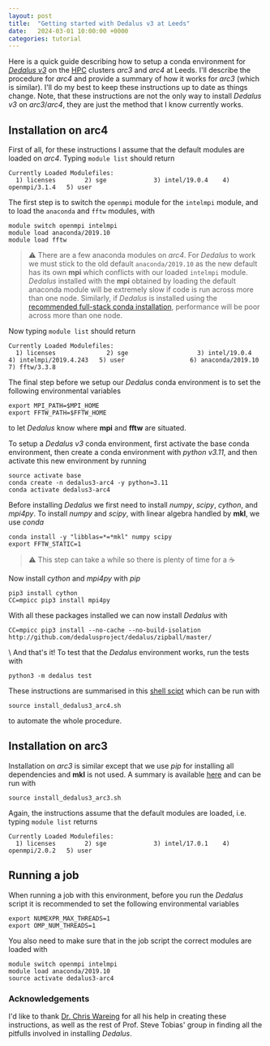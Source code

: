 ```yaml
---
layout: post
title:  "Getting started with Dedalus v3 at Leeds"
date:   2024-03-01 10:00:00 +0000
categories: tutorial
---
```


Here is a quick guide describing how to setup a conda environment for [*Dedalus v3*](https://dedalus-project.readthedocs.io/en/latest/) on the [HPC](https://arcdocs.leeds.ac.uk/welcome.html) clusters *arc3* and *arc4* at Leeds. I'll describe the procedure for *arc4* and provide a summary of how it works for *arc3* (which is similar). I'll do my best to keep these instructions up to date as things change. Note, that these instructions are not the only way to install *Dedalus v3* on *arc3*/*arc4*, they are just the method that I know currently works.

## Installation on arc4

First of all, for these instructions I assume that the default modules are loaded on *arc4*. Typing `module list` should return
```
Currently Loaded Modulefiles:
  1) licenses        2) sge             3) intel/19.0.4    4) openmpi/3.1.4   5) user
```
The first step is to switch the `openmpi` module for the `intelmpi` module, and to load the `anaconda` and `fftw` modules, with 
```
module switch openmpi intelmpi
module load anaconda/2019.10
module load fftw
```

> :warning: There are a few anaconda modules on *arc4*. For *Dedalus* to work we must stick to the old default `anaconda/2019.10` as the new default has its own **mpi** which conflicts with our loaded `intelmpi` module. *Dedalus* installed with the **mpi** obtained by loading the default anaconda module will be extremely slow if code is run across more than one node. Similarly, if *Dedalus* is installed using the [recommended full-stack conda installation](https://dedalus-project.readthedocs.io/en/latest/pages/installation.html#installing-the-dedalus-package), performance will be poor across more than one node.

Now typing `module list` should return
```
Currently Loaded Modulefiles:
  1) licenses              2) sge                   3) intel/19.0.4          4) intelmpi/2019.4.243   5) user                  6) anaconda/2019.10      7) fftw/3.3.8
```
The final step before we setup our *Dedalus* conda environment is to set the following environmental variables
```
export MPI_PATH=$MPI_HOME
export FFTW_PATH=$FFTW_HOME
```
to let *Dedalus* know where **mpi** and **fftw** are situated.

To setup a *Dedalus v3* conda environment, first activate the base conda environment, then create a conda environment with *python v3.11*, and then activate this new environment by running
```
source activate base
conda create -n dedalus3-arc4 -y python=3.11
conda activate dedalus3-arc4 
```
Before installing *Dedalus* we first need to install *numpy*, *scipy*, *cython*, and *mpi4py*. To install *numpy* and *scipy*, with linear algebra handled by **mkl**, we use *conda*
```
conda install -y "libblas=*=*mkl" numpy scipy
export FFTW_STATIC=1
```
> :warning: This step can take a while so there is plenty of time for a :coffee:

Now install *cython* and *mpi4py* with *pip*
```
pip3 install cython
CC=mpicc pip3 install mpi4py
```
With all these packages installed we can now install *Dedalus* with 
```
CC=mpicc pip3 install --no-cache --no-build-isolation http://github.com/dedalusproject/dedalus/zipball/master/
```

\\
And that's it! To test that the *Dedalus* environment works, run the tests with
```
python3 -m dedalus test
```

These instructions are summarised in this [shell scipt](/assets/Dedalus/install_dedalus3_arc4.sh) which can be run with 
```
source install_dedalus3_arc4.sh
```
to automate the whole procedure.

## Installation on arc3
Installation on *arc3* is similar except that we use *pip* for installing all dependencies and **mkl** is not used. A summary is available [here](/assets/Dedalus/install_dedalus3_arc3.sh) and can be run with 
```
source install_dedalus3_arc3.sh
```
Again, the instructions assume that the default modules are loaded, i.e. typing `module list` returns
```
Currently Loaded Modulefiles:
  1) licenses        2) sge             3) intel/17.0.1    4) openmpi/2.0.2   5) user
```
## Running a job

When running a job with this environment, before you run the *Dedalus* script it is recommended to set the following environmental variables
```
export NUMEXPR_MAX_THREADS=1
export OMP_NUM_THREADS=1
```

You also need to make sure that in the job script the correct modules are loaded with
```
module switch openmpi intelmpi
module load anaconda/2019.10
source activate dedalus3-arc4
```

### Acknowledgements
I'd like to thank [Dr. Chris Wareing](http://www.cjwareing.net) for all his help in creating these instructions, as well as the rest of Prof. Steve Tobias' group in finding all the pitfulls involved in installing *Dedalus*.